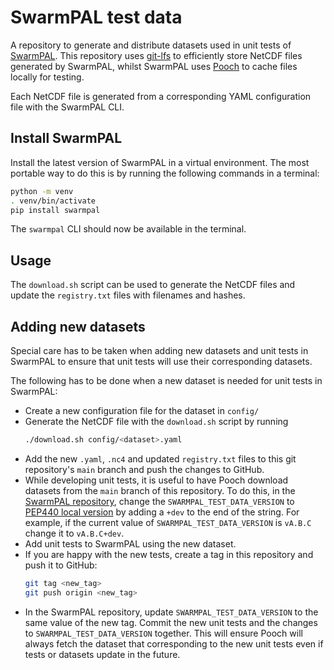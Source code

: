 # SwarmPAL test data

A repository to generate and distribute datasets used in unit tests of [SwarmPAL](https://github.com/Swarm-DISC/SwarmPAL).
This repository uses [git-lfs](https://git-lfs.com) to efficiently store NetCDF files generated by SwarmPAL,
whilst SwarmPAL uses [Pooch](https://www.fatiando.org/pooch/dev/) to cache files locally for testing.

Each NetCDF file is generated from a corresponding YAML configuration file with the SwarmPAL CLI.

## Install SwarmPAL

Install the latest version of SwarmPAL in a virtual environment.
The most portable way to do this is by running the following commands in a terminal:
```bash
python -m venv
. venv/bin/activate
pip install swarmpal
```
The `swarmpal` CLI should now be available in the terminal.

## Usage

The `download.sh` script can be used to generate the NetCDF files and update the `registry.txt` files with filenames and hashes.

## Adding new datasets

Special care has to be taken when adding new datasets and unit tests in SwarmPAL to ensure that
unit tests will use their corresponding datasets.

The following has to be done when a new dataset is needed for unit tests in SwarmPAL:

  * Create a new configuration file for the dataset in `config/`
  * Generate the NetCDF file with the `download.sh` script by running
    ```bash
    ./download.sh config/<dataset>.yaml
    ```
  * Add the new `.yaml`, `.nc4` and updated `registry.txt` files to this git repository's `main` branch
    and push the changes to GitHub.
  * While developing unit tests, it is useful to have Pooch download datasets from the `main` branch of this repository.
    To do this, in the [SwarmPAL repository](https://github.com/Swarm-DISC/SwarmPAL/tree/main/tests/test_data.py), change the
    `SWARMPAL_TEST_DATA_VERSION` to [PEP440 local version](https://peps.python.org/pep-0440/#local-version-identifiers)
    by adding a `+dev` to the end of the string.
    For example, if the current value of `SWARMPAL_TEST_DATA_VERSION` is `vA.B.C` change it to `vA.B.C+dev`.
  * Add unit tests to SwarmPAL using the new dataset.
  * If you are happy with the new tests, create a tag in this repository and push it to GitHub:
    ```bash
    git tag <new_tag>
    git push origin <new_tag>
    ```
  * In the SwarmPAL repository, update `SWARMPAL_TEST_DATA_VERSION` to the same value of the new tag.
    Commit the new unit tests and the changes to `SWARMPAL_TEST_DATA_VERSION` together.
    This will ensure Pooch will always fetch the dataset that corresponding to the new unit tests
    even if tests or datasets update in the future.
